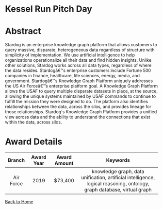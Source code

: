 
Kessel Run Pitch Day
====================

# Abstract


Stardog is an enterprise knowledge graph platform that allows customers to query massive, disparate, heterogeneous data regardless of structure with simplicity of implementation. We use artificial intelligence to help organizations operationalize all their data and find hidden insights. Unlike other solutions, Stardog works across all data types, regardless of where the data resides. Stardogâ€™s enterprise customers include Fortune 500 companies in finance, healthcare, life sciences, energy, media, and government. Stardogâ€™s Knowledge Graph Platform uniquely addresses the US Air Forceâ€™s enterprise platform goal. A Knowledge Graph Platform allows the USAF to query multiple disparate datasets in place, at the source, allowing the unique systems maintained by USAF commands to continue to fulfill the mission they were designed to do. The platform also identifies relationships between the data, across the silos, and provides lineage for those relationships. Stardog's Knowledge Graph Platform provides a unified view across data and the ability to understand the connections that exist within the data, across silos.  

# Award Details

|Branch|Award Year|Award Amount|Keywords|
| :---: | :---: | :---: | :---: |
|Air Force|2019|$73,400|knowledge graph, data unification, artificial intelligence, logical reasoning, ontology, graph database, virtual graph|
  
  


[Back to Home](https://github.com/chrischow/dod_sbir_awards/Reports/DJ/#1562)